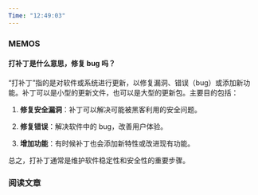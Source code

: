 ```yaml
---
Time: "12:49:03"
---
```


### MEMOS

#### 打补丁是什么意思，修复 bug 吗？

“打补丁”指的是对软件或系统进行更新，以修复漏洞、错误（bug）或添加新功能。补丁可以是小型的更新文件，也可以是大型的更新包。主要目的包括：

1. **修复安全漏洞**：补丁可以解决可能被黑客利用的安全问题。

2. **修复错误**：解决软件中的 bug，改善用户体验。

3. **增加功能**：有时候补丁也会添加新特性或改进现有功能。

总之，打补丁通常是维护软件稳定性和安全性的重要步骤。


### 阅读文章






